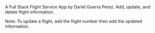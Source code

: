 A Full Stack Flight Service App by Dariel Guerra Perez. Add, update, and delete flight information.

Note: To update a flight, add the flight number then add the updated information.
